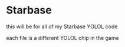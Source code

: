 # Starbase
this will be for all of my Starbase YOLOL code

each file is a different YOLOL chip in the game
